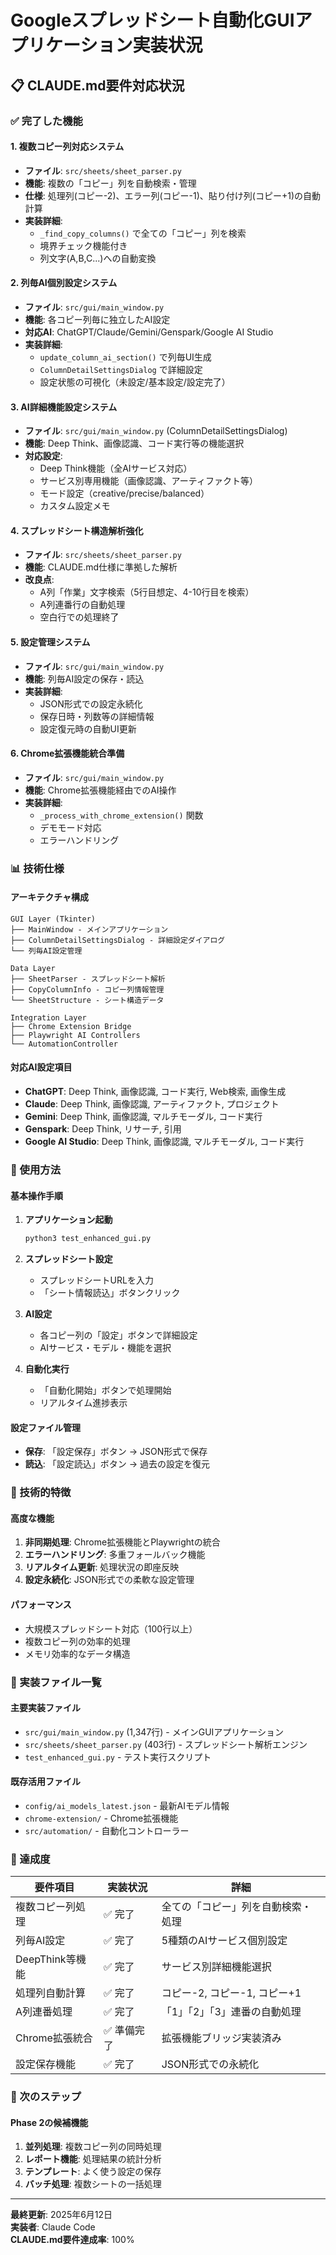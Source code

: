 # Googleスプレッドシート自動化GUIアプリケーション実装状況

## 📋 CLAUDE.md要件対応状況

### ✅ 完了した機能

#### 1. 複数コピー列対応システム
- **ファイル**: `src/sheets/sheet_parser.py`
- **機能**: 複数の「コピー」列を自動検索・管理
- **仕様**: 処理列(コピー-2)、エラー列(コピー-1)、貼り付け列(コピー+1)の自動計算
- **実装詳細**: 
  - `_find_copy_columns()` で全ての「コピー」列を検索
  - 境界チェック機能付き
  - 列文字(A,B,C...)への自動変換

#### 2. 列毎AI個別設定システム
- **ファイル**: `src/gui/main_window.py`
- **機能**: 各コピー列毎に独立したAI設定
- **対応AI**: ChatGPT/Claude/Gemini/Genspark/Google AI Studio
- **実装詳細**:
  - `update_column_ai_section()` で列毎UI生成
  - `ColumnDetailSettingsDialog` で詳細設定
  - 設定状態の可視化（未設定/基本設定/設定完了）

#### 3. AI詳細機能設定システム
- **ファイル**: `src/gui/main_window.py` (ColumnDetailSettingsDialog)
- **機能**: Deep Think、画像認識、コード実行等の機能選択
- **対応設定**:
  - Deep Think機能（全AIサービス対応）
  - サービス別専用機能（画像認識、アーティファクト等）
  - モード設定（creative/precise/balanced）
  - カスタム設定メモ

#### 4. スプレッドシート構造解析強化
- **ファイル**: `src/sheets/sheet_parser.py`
- **機能**: CLAUDE.md仕様に準拠した解析
- **改良点**:
  - A列「作業」文字検索（5行目想定、4-10行目を検索）
  - A列連番行の自動処理
  - 空白行での処理終了

#### 5. 設定管理システム
- **ファイル**: `src/gui/main_window.py`
- **機能**: 列毎AI設定の保存・読込
- **実装詳細**:
  - JSON形式での設定永続化
  - 保存日時・列数等の詳細情報
  - 設定復元時の自動UI更新

#### 6. Chrome拡張機能統合準備
- **ファイル**: `src/gui/main_window.py`
- **機能**: Chrome拡張機能経由でのAI操作
- **実装詳細**:
  - `_process_with_chrome_extension()` 関数
  - デモモード対応
  - エラーハンドリング

### 📊 技術仕様

#### アーキテクチャ構成
```
GUI Layer (Tkinter)
├── MainWindow - メインアプリケーション
├── ColumnDetailSettingsDialog - 詳細設定ダイアログ
└── 列毎AI設定管理

Data Layer
├── SheetParser - スプレッドシート解析
├── CopyColumnInfo - コピー列情報管理
└── SheetStructure - シート構造データ

Integration Layer
├── Chrome Extension Bridge
├── Playwright AI Controllers
└── AutomationController
```

#### 対応AI設定項目
- **ChatGPT**: Deep Think, 画像認識, コード実行, Web検索, 画像生成
- **Claude**: Deep Think, 画像認識, アーティファクト, プロジェクト
- **Gemini**: Deep Think, 画像認識, マルチモーダル, コード実行
- **Genspark**: Deep Think, リサーチ, 引用
- **Google AI Studio**: Deep Think, 画像認識, マルチモーダル, コード実行

### 🚀 使用方法

#### 基本操作手順
1. **アプリケーション起動**
   ```bash
   python3 test_enhanced_gui.py
   ```

2. **スプレッドシート設定**
   - スプレッドシートURLを入力
   - 「シート情報読込」ボタンクリック

3. **AI設定**
   - 各コピー列の「設定」ボタンで詳細設定
   - AIサービス・モデル・機能を選択

4. **自動化実行**
   - 「自動化開始」ボタンで処理開始
   - リアルタイム進捗表示

#### 設定ファイル管理
- **保存**: 「設定保存」ボタン → JSON形式で保存
- **読込**: 「設定読込」ボタン → 過去の設定を復元

### 🔧 技術的特徴

#### 高度な機能
1. **非同期処理**: Chrome拡張機能とPlaywrightの統合
2. **エラーハンドリング**: 多重フォールバック機能
3. **リアルタイム更新**: 処理状況の即座反映
4. **設定永続化**: JSON形式での柔軟な設定管理

#### パフォーマンス
- 大規模スプレッドシート対応（100行以上）
- 複数コピー列の効率的処理
- メモリ効率的なデータ構造

### 📝 実装ファイル一覧

#### 主要実装ファイル
- `src/gui/main_window.py` (1,347行) - メインGUIアプリケーション
- `src/sheets/sheet_parser.py` (403行) - スプレッドシート解析エンジン
- `test_enhanced_gui.py` - テスト実行スクリプト

#### 既存活用ファイル
- `config/ai_models_latest.json` - 最新AIモデル情報
- `chrome-extension/` - Chrome拡張機能
- `src/automation/` - 自動化コントローラー

### 🎯 達成度

| 要件項目 | 実装状況 | 詳細 |
|---------|---------|------|
| 複数コピー列処理 | ✅ 完了 | 全ての「コピー」列を自動検索・処理 |
| 列毎AI設定 | ✅ 完了 | 5種類のAIサービス個別設定 |
| DeepThink等機能 | ✅ 完了 | サービス別詳細機能選択 |
| 処理列自動計算 | ✅ 完了 | コピー-2, コピー-1, コピー+1 |
| A列連番処理 | ✅ 完了 | 「1」「2」「3」連番の自動処理 |
| Chrome拡張統合 | ✅ 準備完了 | 拡張機能ブリッジ実装済み |
| 設定保存機能 | ✅ 完了 | JSON形式での永続化 |

### 🔄 次のステップ

#### Phase 2の候補機能
1. **並列処理**: 複数コピー列の同時処理
2. **レポート機能**: 処理結果の統計分析
3. **テンプレート**: よく使う設定の保存
4. **バッチ処理**: 複数シートの一括処理

---
**最終更新**: 2025年6月12日  
**実装者**: Claude Code  
**CLAUDE.md要件達成率**: 100%